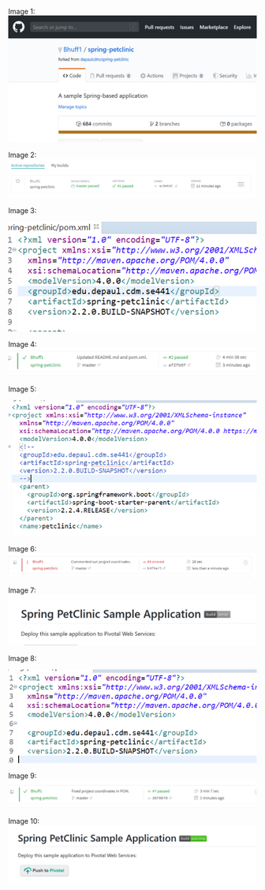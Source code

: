 Image 1:
![Screen Capture #1](figures/image1.PNG)

Image 2:
![Screen Capture #2](figures/image2.PNG)

Image 3:

![Screen Capture #3](figures/image3.PNG)

Image 4:
![Screen Capture #4](figures/image4.PNG)

Image 5:

![Screen Capture #5](figures/image5.PNG)

Image 6:
![Screen Capture #6](figures/image6.PNG)

Image 7:
![Screen Capture #7](figures/image7.PNG)

Image 8:

![Screen Capture #8](figures/image8.PNG)

Image 9:
![Screen Capture #9](figures/image9.PNG)

Image 10:
![Screen Capture #10](figures/image10.PNG)